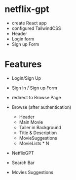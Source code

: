  # netflix-gpt

 - create React app
 - configured TailwindCSS
 - Header
 - Login form
 - Sign up Form

# Features 
- Login/Sign Up
 - Sign In / Sign up Form
 - redirect to Browse Page
- Browse (after authentication)
   - Header
   - Main Movie
    - Tailer in Background
    - Title & Description 
    - MovieSuggestions
     - MovieLists * N

- NetflixGPT
 - Search Bar
 - Movies Suggestions     